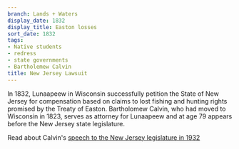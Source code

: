 ```yaml
---
branch: Lands + Waters
display_date: 1832
display_title: Easton losses
sort_date: 1832
tags:
- Native students
- redress
- state governments
- Bartholemew Calvin
title: New Jersey Lawsuit
---
```


In 1832, Lunaapeew in Wisconsin successfully petition the State of New Jersey for compensation based on claims to lost fishing and hunting rights promised by the Treaty of Easton. Bartholomew Calvin, who had moved to Wisconsin in 1823, serves as attorney for Lunaapeew and at age 79 appears before the New Jersey state legislature.

Read about Calvin's [speech to the New Jersey legislature in 1932](https://github.com/Princeton-CDH/lenape-timetree/blob/develop/assets/images/university/Scott%20Calvin%20A.JPG?raw=true)
